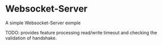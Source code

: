 # Websocket-Server
A simple Websocket-Server exmple

TODO: provides feature processing read/write timeout and checking the validation of handshake.

